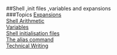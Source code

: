 ##Shell ,init files ,variables and expansions  
###Topics
[Expansions](http://linuxcommand.org/lc3_lts0080.php)  
[Shell Arithmetic](https://www.gnu.org/software/bash/manual/html_node/Shell-Arithmetic.html)  
[Variables](https://tldp.org/LDP/Bash-Beginners-Guide/html/sect_03_02.html)  
[Shell initialisation files](https://tldp.org/LDP/Bash-Beginners-Guide/html/sect_03_01.html)  
[The alias command](http://www.linfo.org/alias.html)  
[Technical Writing](https://s3.amazonaws.com/alx-intranet.hbtn.io/uploads/misc/2021/6/9112669886fd446a2aa3113c31319d1f468dc160.pdf?X-Amz-Algorithm=AWS4-HMAC-SHA256&X-Amz-Credential=AKIARDDGGGOUSBVO6H7D%2F20230711%2Fus-east-1%2Fs3%2Faws4_request&X-Amz-Date=20230711T160139Z&X-Amz-Expires=86400&X-Amz-SignedHeaders=host&X-Amz-Signature=32219852bce8ed79eb3b8b308727cb2b7fdeccbf5db051adcbf0df08e2029dbb)  

